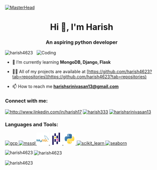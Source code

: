 [![MasterHead](https://mir-s3-cdn-cf.behance.net/project_modules/1400/79731568097599.5b50bca477735.jpg)](https://rishavchanda.io)
<h1 align="center">Hi 👋, I'm Harish</h1>
<h3 align="center">An aspiring python developer</h3>
<img align="right" alt="Coding" width="400" src="https://camo.githubusercontent.com/7de37139d0b4c1ce40865e799b446c0e963a3dd8fb68d239707237c40604fa3d/68747470733a2f2f63646e2e6472696262626c652e636f6d2f75736572732f3733303730332f73637265656e73686f74732f363538313234332f6176656e746f2e676966">

<p align="left"> <img src="https://komarev.com/ghpvc/?username=harish4623&label=Profile%20views&color=0e75b6&style=flat" alt="harish4623" /> </p>

- 🌱 I’m currently learning **MongoDB, Django, Flask**

- 👨‍💻 All of my projects are available at [https://github.com/harish4623?tab=repositories](https://github.com/harish4623?tab=repositories)

- 📫 How to reach me **harishsrinivasan13@gmail.com**

<h3 align="left">Connect with me:</h3>
<p align="left">
<a href="http://www.linkedin.com/in/harish17" target="blank"><img align="center" src="https://raw.githubusercontent.com/rahuldkjain/github-profile-readme-generator/master/src/images/icons/Social/linked-in-alt.svg" alt="http://www.linkedin.com/in/harish17" height="30" width="40" /></a>
<a href="https://www.hackerrank.com/harish333" target="blank"><img align="center" src="https://raw.githubusercontent.com/rahuldkjain/github-profile-readme-generator/master/src/images/icons/Social/hackerrank.svg" alt="harish333" height="30" width="40" /></a>
<a href="https://www.leetcode.com/harishsrinivasan13" target="blank"><img align="center" src="https://raw.githubusercontent.com/rahuldkjain/github-profile-readme-generator/master/src/images/icons/Social/leet-code.svg" alt="harishsrinivasan13" height="30" width="40" /></a>
</p>

<h3 align="left">Languages and Tools:</h3>
<p align="left"> <a href="https://cloud.google.com" target="_blank" rel="noreferrer"> <img src="https://www.vectorlogo.zone/logos/google_cloud/google_cloud-icon.svg" alt="gcp" width="40" height="40"/> </a> <a href="https://www.microsoft.com/en-us/sql-server" target="_blank" rel="noreferrer"> <img src="https://www.svgrepo.com/show/303229/microsoft-sql-server-logo.svg" alt="mssql" width="40" height="40"/> </a> <a href="https://www.mysql.com/" target="_blank" rel="noreferrer"> <img src="https://raw.githubusercontent.com/devicons/devicon/master/icons/mysql/mysql-original-wordmark.svg" alt="mysql" width="40" height="40"/> </a> <a href="https://pandas.pydata.org/" target="_blank" rel="noreferrer"> <img src="https://raw.githubusercontent.com/devicons/devicon/2ae2a900d2f041da66e950e4d48052658d850630/icons/pandas/pandas-original.svg" alt="pandas" width="40" height="40"/> </a> <a href="https://www.python.org" target="_blank" rel="noreferrer"> <img src="https://raw.githubusercontent.com/devicons/devicon/master/icons/python/python-original.svg" alt="python" width="40" height="40"/> </a> <a href="https://scikit-learn.org/" target="_blank" rel="noreferrer"> <img src="https://upload.wikimedia.org/wikipedia/commons/0/05/Scikit_learn_logo_small.svg" alt="scikit_learn" width="40" height="40"/> </a> <a href="https://seaborn.pydata.org/" target="_blank" rel="noreferrer"> <img src="https://seaborn.pydata.org/_images/logo-mark-lightbg.svg" alt="seaborn" width="40" height="40"/> </a> </p>

<p><img align="left" src="https://github-readme-stats.vercel.app/api/top-langs?username=harish4623&show_icons=true&locale=en&layout=compact" alt="harish4623" /></p>

<p>&nbsp;<img align="center" src="https://github-readme-stats.vercel.app/api?username=harish4623&show_icons=true&locale=en" alt="harish4623" /></p>

<p><img align="center" src="https://github-readme-streak-stats.herokuapp.com/?user=harish4623&" alt="harish4623" /></p>
